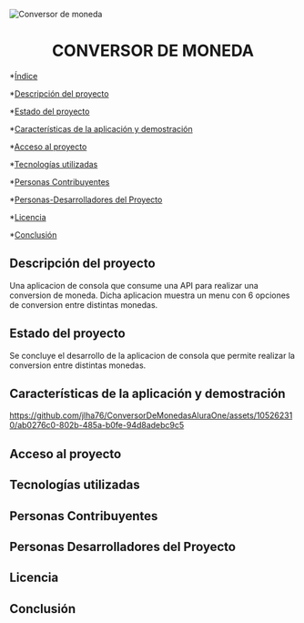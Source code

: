 

![Conversor de moneda](https://github.com/jlha76/ConversorDeMonedasAluraOne/assets/105262310/5dea84a4-05df-4522-bdef-19825833da43)


<h1 align="center"> CONVERSOR DE MONEDA </h1>


*[Índice](#índice)

*[Descripción del proyecto](#descripción-del-proyecto)

*[Estado del proyecto](#Estado-del-proyecto)

*[Características de la aplicación y demostración](#Características-de-la-aplicación-y-demostración)

*[Acceso al proyecto](#acceso-proyecto)

*[Tecnologías utilizadas](#tecnologías-utilizadas)

*[Personas Contribuyentes](#personas-contribuyentes)

*[Personas-Desarrolladores del Proyecto](#personas-desarrolladores)

*[Licencia](#licencia)

*[Conclusión](#conclusión)



<h2 id=#descripción-del-proyecto> Descripción del proyecto </h2>
<p>
  Una aplicacion de consola que consume una API para realizar una conversion de moneda. Dicha aplicacion muestra un menu con 6 opciones de conversion entre distintas monedas.
</p>

<h2 id=#Estado-del-proyecto> Estado del proyecto </h2>
<p>
 Se concluye el desarrollo de la aplicacion de consola que permite realizar la conversion entre distintas monedas.
</p>

<h2 id=##Características-de-la-aplicación-y-demostración> Características de la aplicación y demostración </h2>
<p>



https://github.com/jlha76/ConversorDeMonedasAluraOne/assets/105262310/ab0276c0-802b-485a-b0fe-94d8adebc9c5


  
</p>

<h2 id=#acceso-proyecto> Acceso al proyecto </h2>
<p>
</p>

<h2 id=##tecnologías-utilizadas> Tecnologías utilizadas </h2>
<p>
</p>

<h2 id=#personas-contribuyentes> Personas Contribuyentes </h2>
<p>
</p>

<h2 id=#personas-desarrolladores> Personas  Desarrolladores del Proyecto </h2>
<p>
</p>

<h2 id=#Licencia>Licencia</h2>
<p>
</p>

<h2 id=#conclusión>Conclusión</h2>
<p>
</p>
